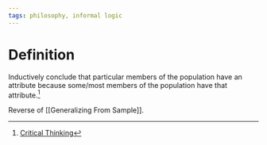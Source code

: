 ```yaml
---
tags: philosophy, informal logic
---
```


# Definition

Inductively conclude that particular members of the population have an attribute because some/most members of the population have that attribute.[^1]

Reverse of [[Generalizing From Sample]].

[^1]: [Critical Thinking](zotero://open-pdf/library/items/UD4ABYRU?page=120)